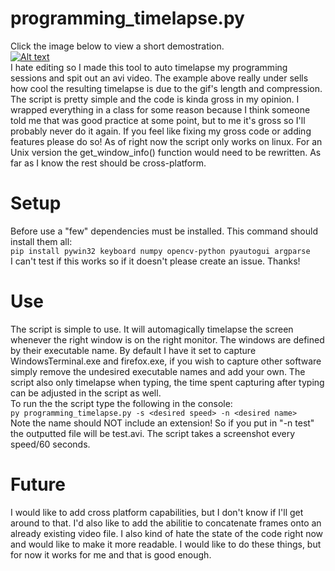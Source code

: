 # programming_timelapse.py  
Click the image below to view a short demostration.  
[![Alt text](https://img.youtube.com/vi/5veQqFvsMJc/0.jpg)](https://www.youtube.com/watch?v=5veQqFvsMJc)  
I hate editing so I made this tool to auto timelapse my programming sessions and spit out an avi video. The example above really under sells how cool the resulting timelapse is due to the gif's length and compression. The script is pretty simple and the code is kinda gross in my opinion. I wrapped everything in a class for some reason because I think someone told me that was good practice at some point, but to me it's gross so I'll probably never do it again. If you feel like fixing my gross code or adding features please do so! As of right now the script only works on linux. For an Unix version the get_window_info() function would need to be rewritten. As far as I know the rest should be cross-platform.

# Setup
Before use a "few" dependencies must be installed. This command should install them all:  
```pip install pywin32 keyboard numpy opencv-python pyautogui argparse```  
I can't test if this works so if it doesn't please create an issue. Thanks!

# Use
The script is simple to use. It will automagically timelapse the screen whenever the right window is on the right monitor. The windows are defined by their executable name. By default I have it set to capture WindowsTerminal.exe and firefox.exe, if you wish to capture other software simply remove the undesired executable names and add your own. The script also only timelapse when typing, the time spent capturing after typing can be adjusted in the script as well.  
To run the the script type the following in the console:  
```py programming_timelapse.py -s <desired speed> -n <desired name>```  
Note the name should NOT include an extension! So if you put in "-n test" the outputted file will be test.avi. The script takes a screenshot every speed/60 seconds.

# Future
I would like to add cross platform capabilities, but I don't know if I'll get around to that. I'd also like to add the abilitie to concatenate frames onto an already existing video file. I also kind of hate the state of the code right now and would like to make it more readable. I would like to do these things, but for now it works for me and that is good enough.
